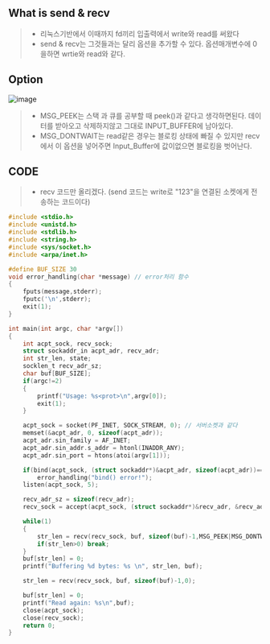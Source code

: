 ## What is send & recv
> * 리눅스기반에서 이때까지 fd끼리 입출력에서 write와 read를 써왔다
> * send & recv는 그것들과는 달리 옵션을 추가할 수 있다. 옵션매개변수에 0을하면 wrtie와 read와 같다.

## Option
![image](https://user-images.githubusercontent.com/79188587/167240924-06656d03-2746-47f3-a82f-b1827701a271.png)
> * MSG_PEEK는 스택 과 큐를 공부할 때 peek()과 같다고 생각하면된다. 데이터를 받아오고 삭제하지않고 그대로 INPUT_BUFFER에 남아있다.
> * MSG_DONTWAIT는 read같은 경우는 블로킹 상태에 빠질 수 있지만 recv에서 이 옵션을 넣어주면 Input_Buffer에 값이없으면 블로킹을 벗어난다.

## CODE
> * recv 코드만 올리겠다. (send 코드는 write로 "123"을 연결된 소켓에게 전송하는 코드이다)
```c
#include <stdio.h>
#include <unistd.h>
#include <stdlib.h>
#include <string.h>
#include <sys/socket.h>
#include <arpa/inet.h>

#define BUF_SIZE 30
void error_handling(char *message) // error처리 함수
{
    fputs(message,stderr);
    fputc('\n',stderr);
    exit(1);
}

int main(int argc, char *argv[])
{
    int acpt_sock, recv_sock;  
    struct sockaddr_in acpt_adr, recv_adr;
    int str_len, state;
    socklen_t recv_adr_sz;
    char buf[BUF_SIZE];
    if(argc!=2)
    {
        printf("Usage: %s<prot>\n",argv[0]);
        exit(1);
    }

    acpt_sock = socket(PF_INET, SOCK_STREAM, 0); // 서버소켓과 같다
    memset(&acpt_adr, 0, sizeof(acpt_adr)); 
    acpt_adr.sin_family = AF_INET;
    acpt_adr.sin_addr.s_addr = htonl(INADDR_ANY);
    acpt_adr.sin_port = htons(atoi(argv[1]));

    if(bind(acpt_sock, (struct sockaddr*)&acpt_adr, sizeof(acpt_adr))==-1)
        error_handling("bind() error!");
    listen(acpt_sock, 5);

    recv_adr_sz = sizeof(recv_adr);
    recv_sock = accept(acpt_sock, (struct sockaddr*)&recv_adr, &recv_adr_sz);   // send 소켓과 연결

    while(1)
    {
        str_len = recv(recv_sock, buf, sizeof(buf)-1,MSG_PEEK|MSG_DONTWAIT);    
        if(str_len>0) break;
    }
    buf[str_len] = 0;
    printf("Buffering %d bytes: %s \n", str_len, buf);

    str_len = recv(recv_sock, buf, sizeof(buf)-1,0);

    buf[str_len] = 0;
    printf("Read again: %s\n",buf);
    close(acpt_sock);
    close(recv_sock);
    return 0;
}

```
